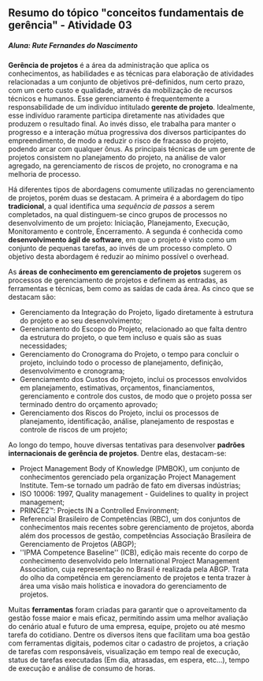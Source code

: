 ## Resumo do tópico "conceitos fundamentais de gerência" - Atividade 03

##### Aluna: Rute Fernandes do Nascimento

**Gerência de projetos** é a área da administração que aplica os conhecimentos, as habilidades e as técnicas para elaboração de atividades relacionadas a um conjunto de objetivos pré-definidos, num certo prazo, com um certo custo e qualidade, através da mobilização de recursos técnicos e humanos. Esse gerenciamento é frequentemente a responsabilidade de um indivíduo intitulado **gerente de projeto**. Idealmente, esse indivíduo raramente participa diretamente nas atividades que produzem o resultado final. Ao invés disso, ele trabalha para manter o progresso e a interação mútua progressiva dos diversos participantes do empreendimento, de modo a reduzir o risco de fracasso do projeto, podendo arcar com qualquer ônus. As principais técnicas de um gerente de projetos consistem no planejamento do projeto, na análise de valor agregado, na gerenciamento de riscos de projeto, no cronograma e na melhoria de processo.

Há diferentes tipos de abordagens comumente utilizadas no gerenciamento de projetos, porém duas se destacam. A primeira é a abordagem do tipo **tradicional**, a qual identifica uma *sequência de passos* a serem completados, na qual distinguem-se cinco grupos de processos no desenvolvimento de um projeto: Iniciação, Planejamento, Execução, Monitoramento e controle, Encerramento. A segunda é conhecida como  **desenvolvimento ágil de software**, em que o projeto é visto como um conjunto de pequenas tarefas, ao invés de um processo completo. O objetivo desta abordagem é reduzir ao mínimo possível o overhead. 

As **áreas de conhecimento em gerenciamento de projetos** sugerem os processos de gerenciamento de projetos e definem as entradas, as ferramentas e técnicas, bem como as saídas de cada área. As cinco que se destacam são:

* Gerenciamento da Integração do Projeto, ligado diretamente à estrutura do projeto e ao seu desenvolvimento; 
* Gerenciamento do Escopo do Projeto, relacionado ao que falta dentro da estrutura do projeto, o que tem incluso e quais são as suas necessidades;
* Gerenciamento do Cronograma do Projeto, o tempo para concluir o projeto, incluindo todo o processo de planejamento, definição, desenvolvimento e cronograma;
* Gerenciamento dos Custos do Projeto, inclui os processos envolvidos em planejamento, estimativas, orçamentos, financiamentos, gerenciamento e controle dos custos, de modo que o projeto possa ser terminado dentro do orçamento aprovado;
* Gerenciamento dos Riscos do Projeto, inclui os processos de planejamento, identificação, análise, planejamento de respostas e controle de riscos de um projeto;

Ao longo do tempo, houve diversas tentativas para desenvolver **padrões internacionais de gerência de projetos**. Dentre elas, destacam-se:

*  Project Management Body of Knowledge (PMBOK), um conjunto de conhecimentos gerenciado pela organização Project Management Institute. Tem-se tornado um padrão de fato em diversas indústrias;
* ISO 10006: 1997, Quality management - Guidelines to quality in project management;
* PRINCE2™: Projects IN a Controlled Environment;
* Referencial Brasileiro de Competências (RBC), um dos conjuntos de conhecimentos mais recentes sobre gerenciamento de projetos, aborda além dos processos de gestão, competências Associação Brasileira de Gerenciamento de Projetos (ABGP);
* ''IPMA Competence Baseline'' (ICB), edição mais recente do corpo de conhecimento desenvolvido pelo International Project Management Association, cuja representação no Brasil é realizada pela ABGP. Trata do olho da competência em gerenciamento de projetos e tenta trazer à área uma visão mais holística e inovadora do gerenciamento de projetos.

Muitas **ferramentas** foram criadas para garantir que o aproveitamento da gestão fosse maior e mais eficaz, permitindo assim uma melhor avaliação do cenário atual e futuro de uma empresa, equipe, projeto ou até mesmo tarefa do cotidiano. Dentre os diversos itens que facilitam uma boa gestão com ferramentas digitais, podemos citar o cadastro de projetos, a criação de tarefas com responsáveis, visualização em tempo real de execução, status de tarefas executadas (Em dia, atrasadas, em espera, etc...), tempo de execução e análise de consumo de horas.


